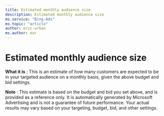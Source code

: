 ```yaml
---
title: Estimated monthly audience size
description: Estimated monthly audience size
ms.service: "Bing-Ads"
ms.topic: "article"
author: eric-urban
ms.author: eur
---
```


# Estimated monthly audience size

**What it is** : This is an estimate of how many customers are expected to be in your targeted audience on a monthly basis, given the above budget and bid settings.

**Note** : This estimate is based on the budget and bid you set above, and is provided as a reference only. It is automatically generated by Microsoft Advertising and is not a guarantee of future performance. Your actual results may vary based on your targeting, budget, bid, and other settings.


